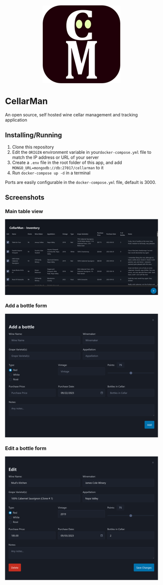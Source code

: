 <p align="center">
  <img src="static/logo.png" />
</p>

# CellarMan

An open source, self hosted wine cellar management and tracking application

## Installing/Running

1. Clone this repository
2. Edit the `ORIGIN` environment variable in your`docker-compose.yml` file to match the IP address or URL of your server
3. Create a `.env` file in the root folder of this app, and add `MONGO_URL=mongodb://db:27017/cellarman` to it
4. Run `docker-compose up -d` in a terminal

Ports are easily configurable in the `docker-compose.yml` file, default is 3000.

## Screenshots

### Main table view

![table](static/table.png)

### Add a bottle form

![add bottle](static/addbottle.png)

### Edit a bottle form

![edit a bottle](static/edit.png)
